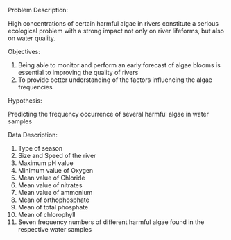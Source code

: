 Problem Description: 

High concentrations of certain harmful algae in rivers constitute a serious ecological problem with a strong impact not only on river lifeforms, but also on water quality.

Objectives:

1. Being able to monitor and perform an early forecast of algae blooms is essential to improving the quality of rivers
2. To provide better understanding of the factors influencing the algae frequencies

Hypothesis:

Predicting the frequency occurrence of several harmful algae in water samples

Data Description:

1. Type of season
2. Size and Speed of the river
3. Maximum pH value
4. Minimum value of Oxygen
5. Mean value of Chloride
6. Mean value of nitrates
7. Mean value of ammonium
8. Mean of orthophosphate
9. Mean of total phosphate
10. Mean of chlorophyll
11. Seven frequency numbers of different harmful algae found in the respective water samples
